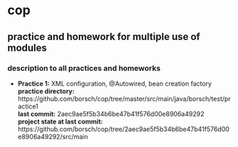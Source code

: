 # cop
<h2>practice and homework for multiple use of modules</h2>

<h3>description to all practices and homeworks</h3>

<ul>
<li>
<b>Practice 1:</b> XML configuration, @Autowired, bean creation factory
  <br />
  <b>practice directory:</b> https://github.com/borsch/cop/tree/master/src/main/java/borsch/test/practice1
  <br />
  <b>last commit:</b> 2aec9ae5f5b34b6be47b41f576d00e8906a49292
  <br />
  <b>project state at last commit:</b> https://github.com/borsch/cop/tree/2aec9ae5f5b34b6be47b41f576d00e8906a49292/src/main
</li>
</ul>
